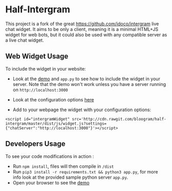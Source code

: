 # Half-Intergram
This project is a fork of the great https://github.com/idoco/intergram live chat widget. It aims to be only a client, meaning it is a minimal HTML+JS widget for web bots, but it could also be used with any compatible server as a live chat widget.

## Web Widget Usage
To include the widget in your website: 
    
* Look at the [demo](http://cdn.rawgit.com/bloogram/half-intergram/master/dist/demo.html) and `app.py` to see how to include the widget in your server. Note that the demo won't work unless you have a server running on `http://localhost:3000`

* Look at the configuration options [here](https://github.com/bloogram/half-intergram/blob/master/src/widget/default-configuration.js)

* Add to your webpage the widget with your configuration options:

`<script id="intergramWidget" src='http://cdn.rawgit.com/bloogram/half-intergram/master/dist/js/widget.js?settings={"chatServer":"http://localhost:3000"}'></script>`

## Developers Usage
To see your code modifications in action :
    
* Run `npm install`, files will then compile in `/dist`
* Run `pip3 install -r requirements.txt && python3 app.py`, for more info look at the provided sample python server `app.py`.
* Open your browser to see the [demo](http://localhost:3000/)


